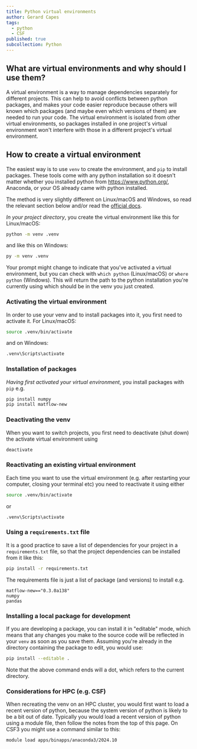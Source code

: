 ```yaml
---
title: Python virtual environments
author: Gerard Capes
tags:
  - python
  - CSF
published: true
subcollection: Python
---
```


## What are virtual environments and why should I use them?

A virtual environment is a way to manage dependencies separately for different projects. This can help to avoid conflicts between python packages, and makes your code easier reproduce because others will known which packages (and maybe even which versions of them) are needed to run your code. The virtual environment is isolated from other virtual environments, so packages installed in one project's virtual environment won't interfere with those in a different project's virtual environment.

## How to create a virtual environment

The easiest way is to use `venv` to create the environment, and `pip` to install packages. These tools come with any python installation so it doesn't matter whether you installed python from https://www.python.org/, Anaconda, or your OS already came with python installed.

The method is very slightly different on Linux/macOS and Windows, so read the relevant section below and/or read the [official docs](https://packaging.python.org/en/latest/guides/installing-using-pip-and-virtual-environments/).

*In your project directory*, you create the virtual environment like this for Linux/macOS:

```bash
python -m venv .venv
```

and like this on Windows:

```bash
py -m venv .venv
```

Your prompt might change to indicate that you've activated a virtual environment, but you can check with `which python` (Linux/macOS) or `where python` (Windows). This will return the path to the python installation you're currently using which should be in the venv you just created.

### Activating the virtual environment

In order to use your venv and to install packages into it, you first need to activate it. For Linux/macOS:

```bash
source .venv/bin/activate
```

and on Windows:

```bash
.venv\Scripts\activate
```

### Installation of packages

*Having first activated your virtual environment*, you install packages with `pip` e.g.

```bash
pip install numpy
pip install matflow-new
```

### Deactivating the venv

When you want to switch projects, you first need to deactivate (shut down) the activate virtual environment using

```bash
deactivate
```

### Reactivating an existing virtual environment

Each time you want to use the virtual environment (e.g. after restarting your computer, closing your terminal etc) you need to reactivate it using either

```bash
source .venv/bin/activate
```

or

```bash
.venv\Scripts\activate
```

### Using a `requirements.txt` file

It is a good practice to save a list of dependencies for your project in a `requirements.txt` file, so that the project dependencies can be installed from it like this:    

```bash
pip install -r requirements.txt
```

The requirements file is just a list of package (and versions) to install e.g.

```
matflow-new=="0.3.0a138"
numpy
pandas
```

### Installing a local package for development

If you are developing a package, you can install it in "editable" mode, which means that any changes you make to the source code will be reflected in your `venv` as soon as you save them. Assuming you're already in the directory containing the package to edit, you would use:

```bash
pip install --editable .
```

Note that the above command ends will a dot, which refers to the current directory.

### Considerations for HPC (e.g. CSF)

When recreating the venv on an HPC cluster, you would first want to load a recent version of python, because the system version of python is likely to be a bit out of date. Typically you would load a recent version of python using a module file, then follow the notes from the top of this page. On CSF3 you might use a command similar to this:

```bash
module load apps/binapps/anaconda3/2024.10
```
